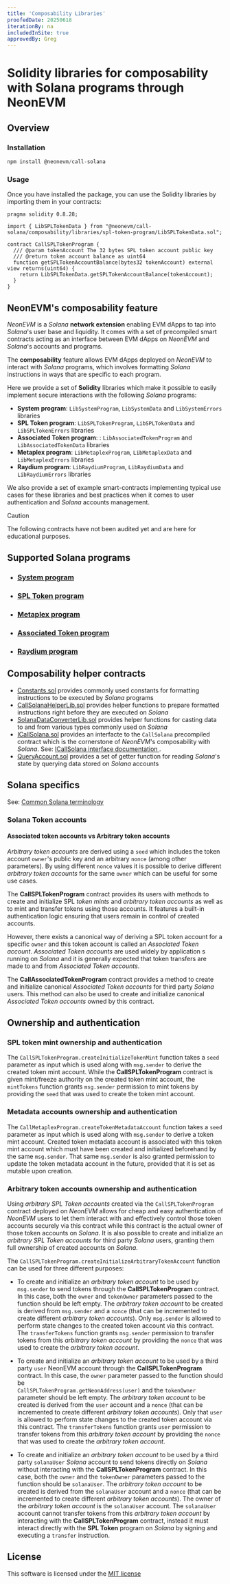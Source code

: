 ```yaml
---
title: 'Composability Libraries'
proofedDate: 20250618
iterationBy: na
includedInSite: true
approvedBy: Greg
---
```

# Solidity libraries for composability with Solana programs through NeonEVM

## Overview

### Installation

```javascript
npm install @neonevm/call-solana
```

### Usage

Once you have installed the package, you can use the Solidity libraries by importing them in your contracts:

```solidity
pragma solidity 0.8.28;

import { LibSPLTokenData } from "@neonevm/call-solana/composability/libraries/spl-token-program/LibSPLTokenData.sol";

contract CallSPLTokenProgram {
  /// @param tokenAccount The 32 bytes SPL token account public key
  /// @return token account balance as uint64
  function getSPLTokenAccountBalance(bytes32 tokenAccount) external view returns(uint64) {
    return LibSPLTokenData.getSPLTokenAccountBalance(tokenAccount);
  }
}
```

## NeonEVM's composability feature

_NeonEVM_ is a _Solana_ **network extension** enabling EVM dApps to tap into _Solana_'s user base and liquidity. It 
comes with a set of precompiled smart contracts acting as an interface between EVM dApps on _NeonEVM_ and _Solana_'s 
accounts and programs.

The **composability** feature allows EVM dApps deployed on _NeonEVM_ to interact with _Solana_ programs, which involves 
formatting _Solana_ instructions in ways that are specific to each program.

Here we provide a set of **Solidity** libraries which make it possible to easily implement secure interactions with the 
following _Solana_ programs:

* **System program**: `LibSystemProgram`, `LibSystemData` and `LibSystemErrors` libraries
* **SPL Token program**: `LibSPLTokenProgram`, `LibSPLTokenData` and `LibSPLTokenErrors` libraries
* **Associated Token program**: : `LibAssociatedTokenProgram` and `LibAssociatedTokenData` libraries
* **Metaplex program**: `LibMetaplexProgram`, `LibMetaplexData` and `LibMetaplexErrors` libraries
* **Raydium program**: `LibRaydiumProgram`, `LibRaydiumData` and `LibRaydiumErrors` libraries

We also provide a set of example smart-contracts implementing typical use cases for these libraries and best practices 
when it comes to user authentication and _Solana_ accounts management.

> [!CAUTION]
> The following contracts have not been audited yet and are here for educational purposes.



## Supported Solana programs

- ### [System program](docs/composability/system_program_composability_libraries.md)

- ### [SPL Token program](docs/composability/spl_token_program_composability_libraries.md)

- ### [Metaplex program](docs/composability/metaplex_program_composability_libraries.md)

- ### [Associated Token program](docs/composability/associated_token_program_composability_libraries.md)

- ### [Raydium program](docs/composability/raydium_program_composability_libraries.md)


## Composability helper contracts

* [Constants.sol](https://github.com/neonevm/neon-contracts/blob/dev/solidity-composability-libraries/contracts/composability/libraries/Constants.sol) provides commonly used constants for formatting 
instructions to be executed by _Solana_ programs
* [CallSolanaHelperLib.sol](https://github.com/neonevm/neon-contracts/blob/dev/solidity-composability-libraries/contracts/utils/CallSolanaHelperLib.sol) provides helper functions to prepare formatted instructions
right before they are executed on _Solana_
* [SolanaDataConverterLib.sol](https://github.com/neonevm/neon-contracts/blob/dev/solidity-composability-libraries/contracts/utils/SolanaDataConverterLib.sol) provides helper functions for casting data to and 
from various types commonly used on _Solana_
* [ICallSolana.sol](https://github.com/neonevm/neon-contracts/blob/dev/solidity-composability-libraries/contracts/precompiles/ICallSolana.sol) provides an interfacte to the `CallSolana` precompiled contract which 
is the cornerstone of _NeonEVM_'s composability with _Solana_. See: [ICallSolana interface documentation ](https://neonevm.org/docs/composability/call_solana_interface).
* [QueryAccount.sol](https://github.com/neonevm/neon-contracts/blob/dev/solidity-composability-libraries/contracts/precompiles/QueryAccount.sol) provides a set of getter function for reading _Solana_'s state by 
querying data stored on _Solana_ accounts

## Solana specifics

See: [Common Solana terminology](https://neonevm.org/docs/composability/common_solana_terminology)

### Solana Token accounts

#### Associated token accounts vs Arbitrary token accounts

_Arbitrary token accounts_ are derived using a `seed` which includes the token account `owner`'s public key and an 
arbitrary `nonce` (among other parameters). By using different `nonce` values it is possible to derive different 
_arbitrary token accounts_ for the same `owner` which can be useful for some use cases.

The **CallSPLTokenProgram** contract provides its users with methods to create and initialize SPL _token mints_ and
_arbitrary token accounts_ as well as to mint and transfer tokens using those accounts. It features a built-in
authentication logic ensuring that users remain in control of created accounts.

However, there exists a canonical way of deriving a SPL token account for a specific `owner` and this token account is 
called an _Associated Token account_. _Associated Token accounts_ are used widely by application s running on _Solana_ 
and it is generally expected that token transfers are made to and from _Associated Token accounts_.

The **CallAssociatedTokenProgram** contract provides a method to create and initialize canonical _Associated Token
accounts_ for third party _Solana_ users. This method can also be used to create and initialize canonical _Associated
Token accounts_ owned by this contract.

## Ownership and authentication

### SPL token mint ownership and authentication

The `CallSPLTokenProgram.createInitializeTokenMint` function takes a `seed` parameter as input which is used along with 
`msg.sender` to derive the created token mint account. While the **CallSPLTokenProgram** contract is given mint/freeze 
authority on the created token mint account, the `mintTokens` function grants `msg.sender` permission to mint tokens
by providing the `seed` that was used to create the token mint account.

### Metadata accounts ownership and authentication

The `CallMetaplexProgram.createTokenMetadataAccount` function takes a `seed` parameter as input which is used along with
`msg.sender` to derive a token mint account. Created token metadata account is associated with this token mint account 
which must have been created and initialized beforehand by the same `msg.sender`. That same `msg.sender` is also granted 
permission to update the token metadata account in the future, provided that it is set as mutable upon creation.

### Arbitrary token accounts ownership and authentication

Using _arbitrary SPL Token accounts_ created via the `CallSPLTokenProgram` contract deployed on _NeonEVM_ allows for 
cheap and easy authentication of _NeonEVM_ users to let them interact with and effectively control those token accounts 
securely via this contract while this contract is the actual owner of those token accounts on _Solana_. It is also 
possible to create and initialize an _arbitrary SPL Token accounts_ for third party _Solana_ users, granting them full 
ownership of created accounts on _Solana_.

The `CallSPLTokenProgram.createInitializeArbitraryTokenAccount` function can be used for three different purposes:

* To create and initialize an _arbitrary token account_ to be used by `msg.sender` to send tokens through the 
**CallSPLTokenProgram** contract. In this case, both the `owner` and `tokenOwner` parameters passed to the function 
should be left empty. The _arbitrary token account_ to be created is derived from `msg.sender` and a `nonce` (that can 
be incremented to create different _arbitrary token accounts_). Only `msg.sender` is allowed to perform state changes to
the created token account via this contract. The `transferTokens` function grants `msg.sender` permission to transfer 
tokens from this _arbitrary token account_ by providing the `nonce` that was used to create the _arbitrary token account_.

* To create and initialize an _arbitrary token account_ to be used by a third party `user` NeonEVM account through 
the **CallSPLTokenProgram** contract. In this case, the `owner` parameter passed to the function should be  
`CallSPLTokenProgram.getNeonAddress(user)` and the `tokenOwner` parameter should be left empty. The _arbitrary token 
account_ to be created is derived from the `user` account and a `nonce` (that can be incremented to create different 
_arbitrary token accounts_). Only that `user` is allowed to perform state changes to the created token account via this 
contract. The `transferTokens` function grants `user` permission to transfer tokens from this _arbitrary token account_ 
by providing the `nonce` that was used to create the _arbitrary token account_.

* To create and initialize an _arbitrary token account_ to be used by a third party `solanaUser` _Solana_ account
to send tokens directly on _Solana_ without interacting with the **CallSPLTokenProgram** contract. In this case, both the 
`owner` and the `tokenOwner` parameters passed to the function should be `solanaUser`. The _arbitrary token account_ to 
be created is derived from the `solanaUser` account and a `nonce` (that can be incremented to create different 
_arbitrary token accounts_). The owner of the _arbitrary token account_ is the `solanaUser` account. The `solanaUser` 
account cannot transfer tokens from this _arbitrary token account_ by interacting with the **CallSPLTokenProgram** 
contract, instead it must interact directly with the **SPL Token** program on _Solana_ by signing and executing a 
`transfer` instruction.

## License

This software is licensed under the [MIT license](https://github.com/neonevm/neon-contracts/blob/main/LICENSE)
